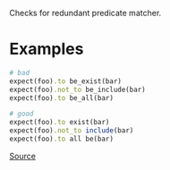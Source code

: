 
Checks for redundant predicate matcher.

# Examples

```ruby
# bad
expect(foo).to be_exist(bar)
expect(foo).not_to be_include(bar)
expect(foo).to be_all(bar)

# good
expect(foo).to exist(bar)
expect(foo).not_to include(bar)
expect(foo).to all be(bar)
```

[Source](http://www.rubydoc.info/gems/rubocop/RuboCop/Cop/RSpec/RedundantPredicateMatcher)